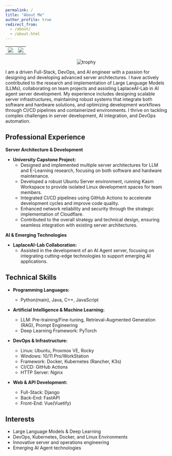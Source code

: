 ```yaml
---
permalink: /
title: "About Me"
author_profile: true
redirect_from: 
  - /about/
  - /about.html
---
```


<!-- GitHub Stats Side by Side -->
<table>
  <tr>
    <td>
      <img src="https://github-readme-stats.vercel.app/api?username=TsukiSama9292&show_icons=true&theme=gruvbox&hide_border=true" />
    </td>
    <td>
      <img src="https://github-readme-stats.vercel.app/api/top-langs/?username=TsukiSama9292&layout=compact&theme=gruvbox&hide_border=true" />
    </td>
  </tr>
</table>

<!-- GitHub Profile Trophy -->
<p align="center">
  <img src="https://github-profile-trophy.vercel.app/?username=TsukiSama9292&theme=gruvbox&row=1&column=7" alt="trophy" />
</p>

I am a driven Full-Stack, DevOps, and AI engineer with a passion for designing and developing advanced server architectures. I have actively contributed to the research and implementation of Large Language Models (LLMs), collaborating on team projects and assisting LaplaceAI-Lab in AI agent server development. My experience includes designing scalable server infrastructures, maintaining robust systems that integrate both software and hardware solutions, and optimizing development workflows through CI/CD pipelines and containerized environments. I thrive on tackling complex challenges in server development, AI integration, and DevOps automation.

## Professional Experience

**Server Architecture & Development**  
- **University Capstone Project:**  
  - Designed and implemented multiple server architectures for LLM and E-Learning research, focusing on both software and hardware maintenance.
  - Developed a robust Ubuntu Server environment, running Kasm Workspace to provide isolated Linux development spaces for team members.
  - Integrated CI/CD pipelines using GitHub Actions to accelerate development cycles and improve code quality.
  - Enhanced network reliability and security through the strategic implementation of Cloudflare.
  - Contributed to the overall strategy and technical design, ensuring seamless integration with existing server architectures.


**AI & Emerging Technologies**  
- **LaplaceAI-Lab Collaboration:**  
  - Assisted in the development of an AI Agent server, focusing on integrating cutting-edge technologies to support emerging AI applications.


## Technical Skills

- **Programming Languages:**  
  - Python(main), Java, C++, JavaScript

- **Artificial Intelligence & Machine Learning:**  
  - LLM: Pre-training/Fine-tuning, Retrieval-Augmented Generation (RAG), Prompt Engineering   
  - Deep Learning Framework: PyTorch

- **DevOps & Infrastructure:**  
  - Linux: Ubuntu, Proxmox VE, Rocky 
  - Windows: 10/11 Pro/WorkStation  
  - Framework: Docker, Kubernetes (Rancher, K3s)  
  - CI/CD: GitHub Actions  
  - HTTP Server: Nginx

- **Web & API Development:**  
  - Full-Stack: Django
  - Back-End: FastAPI
  - Front-End: Vue(Vuetify)

## Interests
- Large Language Models & Deep Learning  
- DevOps, Kubernetes, Docker, and Linux Environments  
- Innovative server and operations engineering  
- Emerging AI Agent technologies